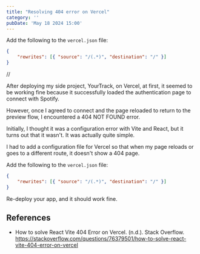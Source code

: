 ```yaml
---
title: "Resolving 404 error on Vercel"
category: ''
pubDate: 'May 18 2024 15:00'
---
```


Add the following to the `vercel.json` file:

```json
{
    "rewrites": [{ "source": "/(.*)", "destination": "/" }]
}
```

//

After deploying my side project, YourTrack, on Vercel, at first, it seemed to be working fine because it successfully loaded the authentication page to connect with Spotify.

However, once I agreed to connect and the page reloaded to return to the preview flow, I encountered a 404 NOT FOUND error.

Initially, I thought it was a configuration error with Vite and React, but it turns out that it wasn't. It was actually quite simple.

I had to add a configuration file for Vercel so that when my page reloads or goes to a different route, it doesn't show a 404 page.

Add the following to the `vercel.json` file:

```json
{
    "rewrites": [{ "source": "/(.*)", "destination": "/" }]
}
```

Re-deploy your app, and it should work fine.

## References
- How to solve React Vite 404 Error on Vercel. (n.d.). Stack Overflow. https://stackoverflow.com/questions/76379501/how-to-solve-react-vite-404-error-on-vercel